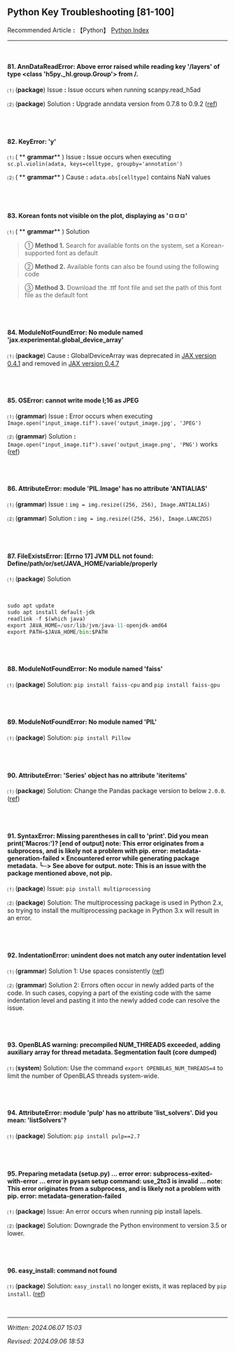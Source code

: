 ## **Python Key Troubleshooting [81-100]**

Recommended Article **:** 【Python】  [Python Index](https://jb243.github.io/pages/786)

___

<br>

#### **81\. AnnDataReadError: Above error raised while reading key '/layers' of type <class 'h5py._hl.group.Group'> from /.**

⑴ (**package**) Issue **:** Issue occurs when running scanpy.read_h5ad

⑵ (**package**) Solution **:** Upgrade anndata version from 0.7.8 to 0.9.2 ([ref](https://github.com/scverse/scanpy/issues/2297))

<br>

<br>

#### **82\. KeyError: 'y'**

⑴ ( ** **grammar**** ) Issue **:** Issue occurs when executing `sc.pl.violin(adata, keys=celltype, groupby='annotation')`

⑵ ( ** **grammar**** ) Cause **:** `adata.obs[celltype]` contains NaN values

<br>

<br>

#### **83\. Korean fonts not visible on the plot, displaying as 'ㅁㅁㅁ'**

⑴ ( ** **grammar**** ) Solution

> ① **Method 1.** Search for available fonts on the system, set a Korean-supported font as default

> ② **Method 2.** Available fonts can also be found using the following code

> ③ **Method 3.** Download the .ttf font file and set the path of this font file as the default font

<br>

<br>

#### **84\. ModuleNotFoundError: No module named 'jax.experimental.global_device_array'**

⑴ (**package**) Cause **:** GlobalDeviceArray was deprecated in [JAX version 0.4.1](https://jax.readthedocs.io/en/latest/changelog.html#jax-0-4-1-dec-13-2022) and removed in [JAX version 0.4.7](https://jax.readthedocs.io/en/latest/changelog.html#jax-0-4-7-march-27-2023)

<br>

<br>

#### **85\. OSError: cannot write mode I;16 as JPEG**

⑴ (**grammar**) Issue **:** Error occurs when executing `Image.open("input_image.tif").save('output_image.jpg', 'JPEG')`

⑵ (**grammar**) Solution **:** `Image.open("input_image.tif").save('output_image.png', 'PNG')` works ([ref](https://github.com/thygate/stable-diffusion-webui-depthmap-script/issues/15))

<br>

<br>

#### **86\. AttributeError: module 'PIL.Image' has no attribute 'ANTIALIAS'**

⑴ (**grammar**) Issue **:** `img = img.resize((256, 256), Image.ANTIALIAS)`

⑵ (**grammar**) Solution **:** `img = img.resize((256, 256), Image.LANCZOS)`

<br>

<br>

#### 87. FileExistsError: [Errno 17] JVM DLL not found: Define/path/or/set/JAVA_HOME/variable/properly

⑴ (**package**) Solution

<br>
 
```python
sudo apt update
sudo apt install default-jdk
readlink -f $(which java)
export JAVA_HOME=/usr/lib/jvm/java-11-openjdk-amd64 
export PATH=$JAVA_HOME/bin:$PATH
```

<br>

<br>

#### 88. ModuleNotFoundError: No module named 'faiss'

⑴  (**package**) Solution: `pip install faiss-cpu` and `pip install faiss-gpu`

<br>

<br>

#### 89. ModuleNotFoundError: No module named 'PIL'

⑴ (**package**) Solution: `pip install Pillow`

<br>

<br>

#### 90. AttributeError: 'Series' object has no attribute 'iteritems'

⑴ (**package**) Solution: Change the Pandas package version to below `2.0.0`. ([ref](https://stackoverflow.com/questions/77636192/attributeerror-series-object-has-no-attribute-iteritems-in-simple-custom))

<br>

<br>

#### 91. SyntaxError: Missing parentheses in call to 'print'. Did you mean print('Macros:')? [end of output] note: This error originates from a subprocess, and is likely not a problem with pip. error: metadata-generation-failed × Encountered error while generating package metadata. ╰─> See above for output. note: This is an issue with the package mentioned above, not pip.

⑴ (**package**) Issue: `pip install multiprocessing`

⑵ (**package**) Solution: The multiprocessing package is used in Python 2.x, so trying to install the multiprocessing package in Python 3.x will result in an error.

<br>

<br>

#### 92. IndentationError: unindent does not match any outer indentation level

⑴ (**grammar**) Solution 1: Use spaces consistently ([ref](https://stackoverflow.com/questions/492387/indentationerror-unindent-does-not-match-any-outer-indentation-level-although))

⑵ (**grammar**) Solution 2: Errors often occur in newly added parts of the code. In such cases, copying a part of the existing code with the same indentation level and pasting it into the newly added code can resolve the issue.

<br>

<br>

#### 93. OpenBLAS warning: precompiled NUM_THREADS exceeded, adding auxiliary array for thread metadata. Segmentation fault (core dumped)

⑴ (**system**) Solution: Use the command `export OPENBLAS_NUM_THREADS=4` to limit the number of OpenBLAS threads system-wide.

<br>

<br>

#### 94. AttributeError: module 'pulp' has no attribute 'list_solvers'. Did you mean: 'listSolvers'?

⑴ (**package**) Solution: `pip install pulp==2.7`

<br>

<br>

#### 95. Preparing metadata (setup.py) ... error error: subprocess-exited-with-error ... error in pysam setup command: use_2to3 is invalid ... note: This error originates from a subprocess, and is likely not a problem with pip. error: metadata-generation-failed

⑴ (**package**) Issue: An error occurs when running pip install lapels.

⑵ (**package**) Solution: Downgrade the Python environment to version 3.5 or lower.

<br>

<br>

#### 96. easy_install: command not found

⑴ (**package**) Solution: `easy_install` no longer exists, it was replaced by `pip install`. ([ref](https://stackoverflow.com/questions/8650459/how-to-get-setuptools-and-easy-install))

<br>

----

_Written: 2024.06.07 15:03_

_Revised: 2024.09.06 18:53_
